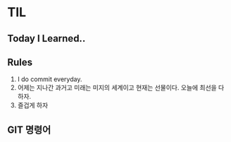 # TIL

## Today I Learned..

## Rules

1. I do commit everyday.
2. 어제는 지나간 과거고 미래는 미지의 세계이고 현재는 선물이다. 오늘에 최선을 다하자.
3. 즐겁게 하자 

## GIT 명령어


